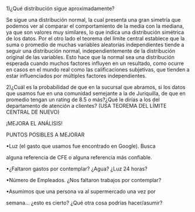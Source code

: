1)¿Qué distribución sigue aproximadamente? 

Se sigue una distribución normal, la cual presenta una gran simetría que podemos ver al comparar el comportamiento de la media con la mediana, ya que son valores muy similares, lo que indica una distribución simétrica de los datos. Por el otro lado el teorema del límite central establece que la suma o promedio de muchas variables aleatorias independientes tiende a seguir una distribución normal, independientemente de la distribución original de las variables. Esto hace que la normal sea una distribución esperada cuando muchos factores influyen en un resultado, como ocurre en casos en el mundo real como las calificaciones subjetivas, que tienden a estar influenciados por múltiples factores independientes. 

2)¿Cuál es la probabilidad de que en la sucursal que abramos, si los datos que usamos fue en una comunidad semejante a la de Juriquilla, de que en promedio tengan un rating de 8.5 o más?¿Qué le dirías a los del departamento de atención a clientes? (USA TEOREMA DEL LÍMITE CENTRAL DE NUEVO)




¡MEJORA EL ANÁLISIS!

PUNTOS POSIBLES A MEJORAR

•Luz (el gasto que usamos fue encontrado en Google). Busca

alguna referencia de CFE o alguna referencia más confiable.

•¿Faltaron gastos por contemplar? ¿Agua? ¿Luz 24 horas?

•Número de Empleados. ¿Nos faltaron trabajos por contemplar?

•Asumimos que una persona va al supermercado una vez por

semana... ¿esto es cierto? ¿Qué otra cosa podrías hacer/asumir?

